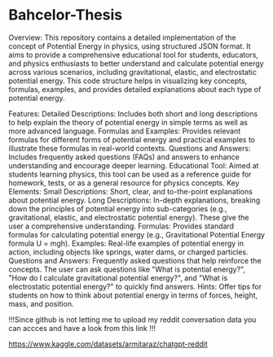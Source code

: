 # Bahcelor-Thesis 
Overview:
This repository contains a detailed implementation of the concept of Potential Energy in physics, using structured JSON format. It aims to provide a comprehensive educational tool for students, educators, and physics enthusiasts to better understand and calculate potential energy across various scenarios, including gravitational, elastic, and electrostatic potential energy. This code structure helps in visualizing key concepts, formulas, examples, and provides detailed explanations about each type of potential energy.

Features:
Detailed Descriptions: Includes both short and long descriptions to help explain the theory of potential energy in simple terms as well as more advanced language.
Formulas and Examples: Provides relevant formulas for different forms of potential energy and practical examples to illustrate these formulas in real-world contexts.
Questions and Answers: Includes frequently asked questions (FAQs) and answers to enhance understanding and encourage deeper learning.
Educational Tool: Aimed at students learning physics, this tool can be used as a reference guide for homework, tests, or as a general resource for physics concepts.
Key Elements:
Small Descriptions: Short, clear, and to-the-point explanations about potential energy.
Long Descriptions: In-depth explanations, breaking down the principles of potential energy into sub-categories (e.g., gravitational, elastic, and electrostatic potential energy). These give the user a comprehensive understanding.
Formulas: Provides standard formulas for calculating potential energy (e.g., Gravitational Potential Energy formula U = mgh).
Examples: Real-life examples of potential energy in action, including objects like springs, water dams, or charged particles.
Questions and Answers: Frequently asked questions that help reinforce the concepts. The user can ask questions like "What is potential energy?", "How do I calculate gravitational potential energy?", and "What is electrostatic potential energy?" to quickly find answers.
Hints: Offer tips for students on how to think about potential energy in terms of forces, height, mass, and position.


!!!Since github is not letting me to upload my reddit conversation data you can accces and have a look from this link !!!

https://www.kaggle.com/datasets/armitaraz/chatgpt-reddit
